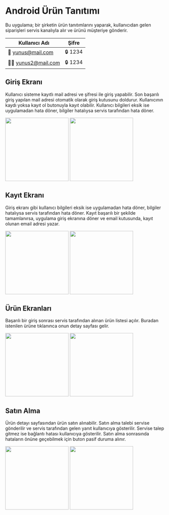 # Android Ürün Tanıtımı

Bu uygulama; bir şirketin ürün tanıtımlarını yaparak, kullanıcıdan gelen siparişleri servis kanalıyla alır ve ürünü müşteriye gönderir.

| Kullanıcı Adı | Şifre |
| ------------- | ------------- |
| 🧔 yunus@mail.com  | 🔒 1234  |
| 👨‍🦱 yunus2@mail.com  | 🔒 1234  | 

## Giriş Ekranı 
Kullanıcı sisteme kayıtlı mail adresi ve şifresi ile giriş yapabilir. Son başarılı giriş yapılan mail adresi otomatik olarak giriş kutusunu doldurur. Kullanıcının kaydı yoksa kayıt ol butonuyla kayıt olabilir. Kullanıcı bilgileri eksik ise uygulamadan hata döner, bilgiler hatalıysa servis tarafından hata döner.

<a href="https://github.com/yemregul94/Android-Urun-Tanitimi/blob/main/app_images/login.png" target="_blank">
<img src="https://github.com/yemregul94/Android-Urun-Tanitimi/blob/main/app_images/login.png" width="200" style="max-width:100%;"></a>

<a href="https://github.com/yemregul94/Android-Urun-Tanitimi/blob/main/app_images/login_error.pngg" target="_blank">
<img src="https://github.com/yemregul94/Android-Urun-Tanitimi/blob/main/app_images/login_error.png" width="200" style="max-width:100%;"></a>

## Kayıt Ekranı
Giriş ekranı gibi kullanıcı bilgileri eksik ise uygulamadan hata döner, bilgiler hatalıysa servis tarafından hata döner. Kayıt başarılı bir şekilde tamamlanırsa, uygulama giriş ekranına döner ve email kutusunda, kayıt olunan email adresi yazar.

<a href="https://github.com/yemregul94/Android-Urun-Tanitimi/blob/main/app_images/register_error.png" target="_blank">
<img src="https://github.com/yemregul94/Android-Urun-Tanitimi/blob/main/app_images/register_error.png" width="200" style="max-width:100%;"></a>

<a href="https://github.com/yemregul94/Android-Urun-Tanitimi/blob/main/app_images/register_reuse.png" target="_blank">
<img src="https://github.com/yemregul94/Android-Urun-Tanitimi/blob/main/app_images/register_reuse.png" width="200" style="max-width:100%;"></a>

## Ürün Ekranları
Başarılı bir giriş sonrası servis tarafından alınan ürün listesi açılır. Buradan istenilen ürüne tıklanınca onun detay sayfası gelir.

<a href="https://github.com/yemregul94/Android-Urun-Tanitimi/blob/main/app_images/product_list.png" target="_blank">
<img src="https://github.com/yemregul94/Android-Urun-Tanitimi/blob/main/app_images/product_list.png" width="200" style="max-width:100%;"></a>
  
<a href="https://github.com/yemregul94/Android-Urun-Tanitimi/blob/main/app_images/product_detail.png" target="_blank">
<img src="https://github.com/yemregul94/Android-Urun-Tanitimi/blob/main/app_images/product_detail.png" width="200" style="max-width:100%;"></a>
 
## Satın Alma
Ürün detayı sayfasından ürün satın alınabilir. Satın alma talebi servise gönderilir ve servis tarafından gelen yanıt kullanıcıya gösterilir. Servise talep gitmez ise bağlantı hatası kullanıcıya gösterilir. Satın alma sonrasında hataların önüne geçebilmek için buton pasif duruma alınır.

<a href="https://github.com/yemregul94/Android-Urun-Tanitimi/blob/main/app_images/product_detail_buy.png" target="_blank">
<img src="https://github.com/yemregul94/Android-Urun-Tanitimi/blob/main/app_images/product_detail_buy.png" width="200" style="max-width:100%;"></a>
  
<a href="https://github.com/yemregul94/Android-Urun-Tanitimi/blob/main/app_images/product_detail_no_internet.png" target="_blank">
<img src="https://github.com/yemregul94/Android-Urun-Tanitimi/blob/main/app_images/product_detail_no_internet.png" width="200" style="max-width:100%;"></a>
  
